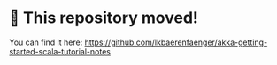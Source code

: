 # 🚨 This repository moved!

You can find it here: https://github.com/lkbaerenfaenger/akka-getting-started-scala-tutorial-notes
